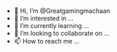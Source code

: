 - 👋 Hi, I’m @Greatgamingmachaan
- 👀 I’m interested in ...
- 🌱 I’m currently learning ...
- 💞️ I’m looking to collaborate on ...
- 📫 How to reach me ...

<!---
Greatgamingmachaan/Greatgamingmachaan is a ✨ special ✨ repository because its `README.md` (this file) appears on your GitHub profile.
You can click the Preview link to take a look at your changes.
--->
